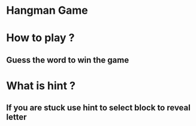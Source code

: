 # Hangman Game

# How to play ?
## Guess the word to win the game

# What is hint ?

## If you are stuck use hint to select block to reveal letter
